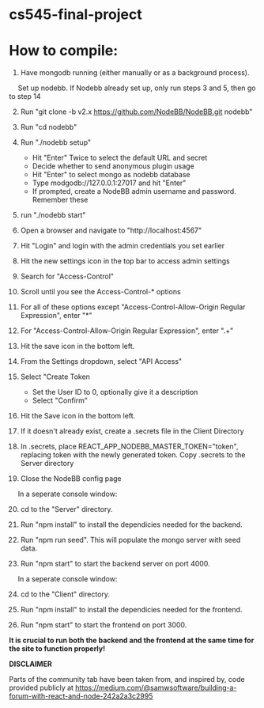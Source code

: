 # cs545-final-project
# How to compile:

1) Have mongodb running (either manually or as a background process).

&emsp; Set up nodebb. If Nodebb already set up, only run steps 3 and 5, then go to step 14

2) Run "git clone -b v2.x https://github.com/NodeBB/NodeBB.git nodebb"

3) Run "cd nodebb"

4) Run "./nodebb setup"
    - Hit "Enter" Twice to select the default URL and secret
    - Decide whether to send anonymous plugin usage
    - Hit "Enter" to select mongo as nodebb database
    - Type modgodb://127.0.0.1:27017 and hit "Enter"
    - If prompted, create a NodeBB admin username and password. Remember these

5) run "./nodebb start"

6) Open a browser and navigate to "http://localhost:4567"

7) Hit "Login" and login with the admin credentials you set earlier

8) Hit the new settings icon in the top bar to access admin settings

9) Search for "Access-Control"

10) Scroll until you see the Access-Control-* options

11) For all of these options except "Access-Control-Allow-Origin Regular Expression", enter "*"

12) For "Access-Control-Allow-Origin Regular Expression", enter ".+"

13) Hit the save icon in the bottom left. 

14) From the Settings dropdown, select "API Access"

15) Select "Create Token
    - Set the User ID to 0, optionally give it a description
    - Select "Confirm"

16) Hit the Save icon in the bottom left. 

17) If it doesn't already exist, create a .secrets file in the Client Directory

18) In .secrets, place REACT_APP_NODEBB_MASTER_TOKEN="token", replacing token with the newly generated token. Copy .secrets to the Server directory

19) Close the NodeBB config page

&emsp; In a seperate console window:

20) cd to the "Server" directory.

21) Run "npm install" to install the dependicies needed for the backend.

22) Run "npm run seed". This will populate the mongo server with seed data.

23) Run "npm start" to start the backend server on port 4000. 

&emsp; In a seperate console window:

24) cd to the "Client" directory.

25) Run "npm install" to install the dependicies needed for the frontend.

26) Run "npm start" to start the frontend on port 3000. 

**It is crucial to run both the backend and the frontend at the same time for the site to function properly!**


**DISCLAIMER**

Parts of the community tab have been taken from, and inspired by, code provided publicly at
https://medium.com/@samwsoftware/building-a-forum-with-react-and-node-242a2a3c2995 
